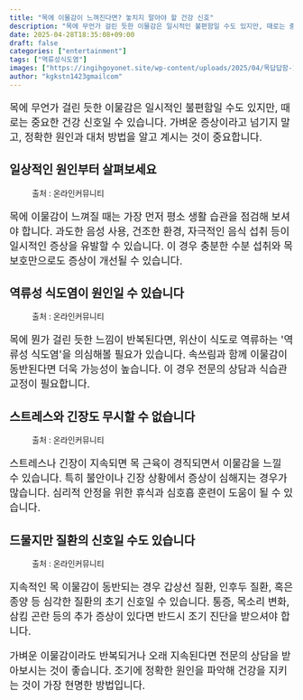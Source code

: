 ```yaml
---
title: "목에 이물감이 느껴진다면? 놓치지 말아야 할 건강 신호"
description: "목에 무언가 걸린 듯한 이물감은 일시적인 불편함일 수도 있지만, 때로는 중요한 건강 신호일 수 있습니다. 가벼운 증상이라고 넘기지 말고, 정확한 원인과 대처 방법을 알고 계시는 것이 중요합니다."
date: 2025-04-28T18:35:08+09:00
draft: false
categories: ["entertainment"]
tags: ["역류성식도염"]
images: ["https://ingihgoyonet.site/wp-content/uploads/2025/04/목답답함-1024x683.png", "https://ingihgoyonet.site/wp-content/uploads/2025/04/역류성식도염-1-1024x683.png", "https://ingihgoyonet.site/wp-content/uploads/2025/04/스트레스-1024x683.png", "https://ingihgoyonet.site/wp-content/uploads/2025/04/인후염-1024x683.jpg"]
author: "kgkstn1423gmailcom"
---
```


<p style="font-size:18px">목에 무언가 걸린 듯한 이물감은 일시적인 불편함일 수도 있지만, 때로는 중요한 건강 신호일 수 있습니다. 가벼운 증상이라고 넘기지 말고, 정확한 원인과 대처 방법을 알고 계시는 것이 중요합니다.</p> <h2 >일상적인 원인부터 살펴보세요</h2> <figure ><img src="https://ingihgoyonet.site/wp-content/uploads/2025/04/목답답함-1024x683.png" alt="" style="aspect-ratio:16/9;object-fit:cover"/><figcaption >출처 : 온라인커뮤니티</figcaption></figure> <p style="font-size:18px">목에 이물감이 느껴질 때는 가장 먼저 평소 생활 습관을 점검해 보셔야 합니다. 과도한 음성 사용, 건조한 환경, 자극적인 음식 섭취 등이 일시적인 증상을 유발할 수 있습니다. 이 경우 충분한 수분 섭취와 목 보호만으로도 증상이 개선될 수 있습니다.</p> <h2 >역류성 식도염이 원인일 수 있습니다</h2> <figure ><img src="https://ingihgoyonet.site/wp-content/uploads/2025/04/역류성식도염-1-1024x683.png" alt="" style="aspect-ratio:16/9;object-fit:cover"/><figcaption >출처 : 온라인커뮤니티</figcaption></figure> <p style="font-size:18px">목에 뭔가 걸린 듯한 느낌이 반복된다면, 위산이 식도로 역류하는 '역류성 식도염'을 의심해볼 필요가 있습니다. 속쓰림과 함께 이물감이 동반된다면 더욱 가능성이 높습니다. 이 경우 전문의 상담과 식습관 교정이 필요합니다.</p> <h2 >스트레스와 긴장도 무시할 수 없습니다</h2> <figure ><img src="https://ingihgoyonet.site/wp-content/uploads/2025/04/스트레스-1024x683.png" alt="" style="aspect-ratio:16/9;object-fit:cover"/><figcaption >출처 : 온라인커뮤니티</figcaption></figure> <p style="font-size:18px">스트레스나 긴장이 지속되면 목 근육이 경직되면서 이물감을 느낄 수 있습니다. 특히 불안이나 긴장 상황에서 증상이 심해지는 경우가 많습니다. 심리적 안정을 위한 휴식과 심호흡 훈련이 도움이 될 수 있습니다.</p> <h2 >드물지만 질환의 신호일 수도 있습니다</h2> <figure ><img src="https://ingihgoyonet.site/wp-content/uploads/2025/04/인후염-1024x683.jpg" alt="" style="aspect-ratio:16/9;object-fit:cover"/><figcaption >출처 : 온라인커뮤니티</figcaption></figure> <p style="font-size:18px">지속적인 목 이물감이 동반되는 경우 갑상선 질환, 인후두 질환, 혹은 종양 등 심각한 질환의 초기 신호일 수 있습니다. 통증, 목소리 변화, 삼킴 곤란 등의 추가 증상이 있다면 반드시 조기 진단을 받으셔야 합니다.</p> <p style="font-size:18px">가벼운 이물감이라도 반복되거나 오래 지속된다면 전문의 상담을 받아보시는 것이 좋습니다. 조기에 정확한 원인을 파악해 건강을 지키는 것이 가장 현명한 방법입니다.</p>